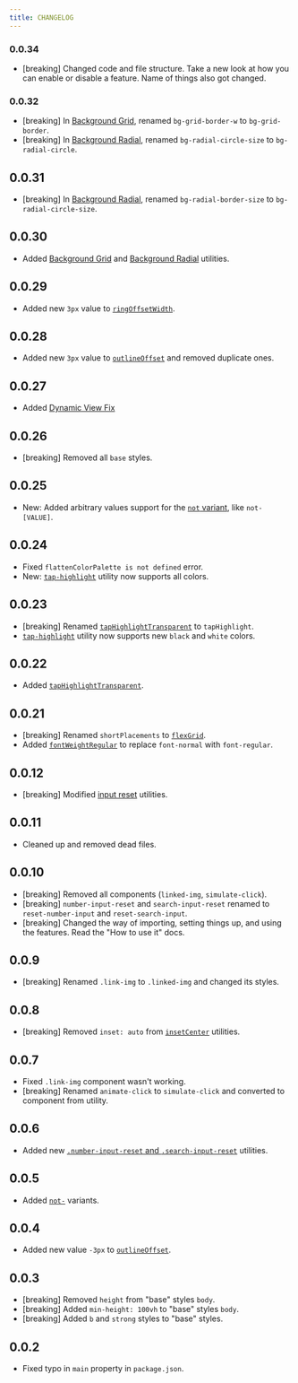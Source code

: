 ```yaml
---
title: CHANGELOG
---
```


### 0.0.34

- [breaking] Changed code and file structure. Take a new look at how you can enable or disable a feature. Name of things also got changed.

### 0.0.32

- [breaking] In [Background Grid](/docs/tailwindcss-addons/bg-grid), renamed `bg-grid-border-w` to `bg-grid-border`.
- [breaking] In [Background Radial](/docs/tailwindcss-addons/bg-radial), renamed `bg-radial-circle-size` to `bg-radial-circle`.

## 0.0.31

- [breaking] In [Background Radial](/docs/tailwindcss-addons/bg-radial), renamed `bg-radial-border-size` to `bg-radial-circle-size`.

## 0.0.30

- Added [Background Grid](/docs/tailwindcss-addons/bg-grid) and [Background Radial](/docs/tailwindcss-addons/bg-radial) utilities.

## 0.0.29

- Added new `3px` value to [`ringOffsetWidth`](/docs/tailwindcss-addons/more-default-values).

## 0.0.28

- Added new `3px` value to [`outlineOffset`](/docs/tailwindcss-addons/more-default-values) and removed duplicate ones.

## 0.0.27

- Added [Dynamic View Fix](/docs/tailwindcss-addons/screen-size-fix)

## 0.0.26

- [breaking] Removed all `base` styles.

## 0.0.25

- New: Added arbitrary values support for the [`not` variant](/docs/tailwindcss-addons/not-variants), like `not-[VALUE]`.

## 0.0.24

- Fixed `flattenColorPalette is not defined` error.
- New: [`tap-highlight`](/docs/tailwindcss-addons/tap-highlight) utility now supports all colors.

## 0.0.23

- [breaking] Renamed [`tapHighlightTransparent`](/docs/tailwindcss-addons/tap-highlight) to `tapHighlight`.
- [`tap-highlight`](/docs/tailwindcss-addons/tap-highlight) utility now supports new `black` and `white` colors.

## 0.0.22

- Added [`tapHighlightTransparent`](/docs/tailwindcss-addons/tap-highlight).

## 0.0.21

- [breaking] Renamed `shortPlacements` to [`flexGrid`](/docs/tailwindcss-addons/flex-grid).
- Added [`fontWeightRegular`](/docs/tailwindcss-addons/font-weight-regular) to replace `font-normal` with `font-regular`.

## 0.0.12

- [breaking] Modified [input reset](/docs/tailwindcss-addons/input-resets) utilities.

## 0.0.11

- Cleaned up and removed dead files.

## 0.0.10

- [breaking] Removed all components (`linked-img`, `simulate-click`).
- [breaking] `number-input-reset` and `search-input-reset` renamed to `reset-number-input` and `reset-search-input`.
- [breaking] Changed the way of importing, setting things up, and using the features. Read the "How to use it" docs.

## 0.0.9

- [breaking] Renamed `.link-img` to `.linked-img` and changed its styles.

## 0.0.8

- [breaking] Removed `inset: auto` from [`insetCenter`](/docs/tailwindcss-addons/inset) utilities.

## 0.0.7

- Fixed `.link-img` component wasn't working.
- [breaking] Renamed `animate-click` to `simulate-click` and converted to component from utility.

## 0.0.6

- Added new [`.number-input-reset` and `.search-input-reset`](/docs/tailwindcss-addons/input-resets) utilities.

## 0.0.5

- Added [`not-`](/docs/tailwindcss-addons/not-variants) variants.

## 0.0.4

- Added new value `-3px` to [`outlineOffset`](/docs/tailwindcss-addons/more-default-values).

## 0.0.3

- [breaking] Removed `height` from "base" styles `body`.
- [breaking] Added `min-height: 100vh` to "base" styles `body`.
- [breaking] Added `b` and `strong` styles to "base" styles.

## 0.0.2

- Fixed typo in `main` property in `package.json`.

